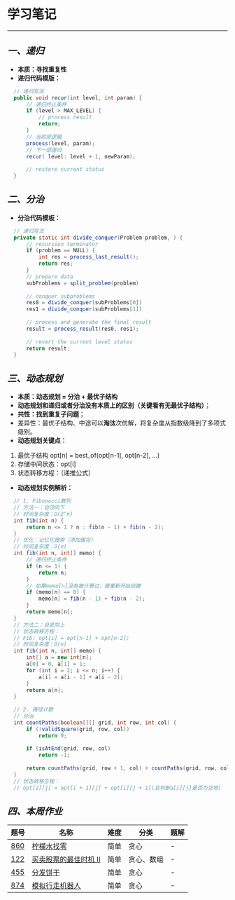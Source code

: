# 学习笔记

---------------------

## ***一、递归***
* **本质：寻找重复性**
* **递归代码模版：**
```java
  // 递归写法
  public void recur(int level, int param) { 
      // 递归终止条件
      if (level > MAX_LEVEL) { 
          // process result 
          return; 
      }
      // 当前层逻辑
      process(level, param); 
      // 下一层递归
      recur( level: level + 1, newParam); 
      
      // restore current status 
  }
```
## ***二、分治***
* **分治代码模板：**
```java
  // 递归写法
  private static int divide_conquer(Problem problem, ) {
      // recursion terminator
      if (problem == NULL) {
          int res = process_last_result();
          return res;     
      }
      // prepare data
      subProblems = split_problem(problem)
      
      // conquer subproblems
      res0 = divide_conquer(subProblems[0])
      res1 = divide_conquer(subProblems[1])
      
      // process and generate the final result
      result = process_result(res0, res1);
      
      // revert the current level states
      return result;
  }
```
## ***三、动态规划***
* **本质：动态规划 = 分治 + 最优子结构**
* **动态规划和递归或者分治没有本质上的区别（关键看有无最优子结构）**；
* **共性：找到重复子问题**；
* 差异性：最优子结构、中途可以**淘汰**次优解，将复杂度从指数级降到了多项式级别。
* **动态规划关键点：**
1. 最优子结构 opt[n] = best_of(opt[n-1], opt[n-2], ...)<br>
2. 存储中间状态：opt[i]<br>
3. 状态转移方程：（递推公式）<br>

* **动态规划实例解析：**
```java
  // 1. Fibonacci数列
  // 方法一：自顶向下
  // 时间复杂度：O(2^n)
  int fib(int n) {
      return n <= 1 ? n : fib(n - 1) + fib(n - 2);
  }
  // 优化：记忆化搜索（添加缓存）
  // 时间复杂度：O(n)
  int fib(int n, int[] memo) {
      // 递归终止条件
      if (n <= 1) {
          return n;
      }
      // 如果memo[n]没有被计算过，便重新开始创建
      if (memo[n] == 0) {
          memo[n] = fib(n - 1) + fib(n - 2);
      }
      return memo[n];
  }
  // 方法二：自底向上
  // 状态转移方程：
  // Fib: opt[i] = opt[n-1] + opt[n-2];
  // 时间复杂度：O(n)
  int fib(int n, int[] memo) {
      int[] a = new int[n];
      a[0] = 0, a[1] = 1;
      for (int i = 2; i <= n; i++) {
          a[i] = a[i - 1] + a[i - 2];
      }
      return a[n];
  }
  
  // 2. 路径计数
  // 分治
  int countPaths(boolean[][] grid, int row, int col) {
      if (!validSquare(grid, row, col)) 
          return 0;
      
      if (isAtEnd(grid, row, col) 
          return -1;
          
      return countPaths(grid, row + 1, col) + countPaths(grid, row, col + 1);
  }
  // 状态转移方程： 
  // opt[i][j] = opt[i + 1][j] + opt[i][j + 1](且判断a[i][j]是否为空地)
```


## ***四、本周作业***
 题号   |   名称  |  难度  |   分类  |   题解  
------ | ------ | ------ | ------- | ------- 
 [860](https://leetcode-cn.com/problems/lemonade-change/description/ "柠檬水找零") | [柠檬水找零](https://leetcode-cn.com/problems/lemonade-change/description/ "柠檬水找零") | 简单 | 贪心 | - 
 [122](https://leetcode-cn.com/problems/best-time-to-buy-and-sell-stock-ii/description/ "买卖股票的最佳时机 II") | [买卖股票的最佳时机 II](https://leetcode-cn.com/problems/best-time-to-buy-and-sell-stock-ii/description/ "买卖股票的最佳时机 II") | 简单 | 贪心、数组 | -
 [455](https://leetcode-cn.com/problems/assign-cookies/description/ "分发饼干") | [分发饼干](https://leetcode-cn.com/problems/assign-cookies/description/ "分发饼干") | 简单 | 贪心 | -
 [874](https://leetcode-cn.com/problems/walking-robot-simulation/description/ "模拟行走机器人") | [模拟行走机器人](https://leetcode-cn.com/problems/walking-robot-simulation/description/ "模拟行走机器人") | 简单 | 贪心 | -

